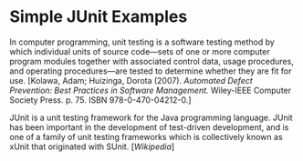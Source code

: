 # Simple JUnit Examples

In computer programming, unit testing is a software testing method by which individual units of source code—sets of one or more computer program modules together with associated control data, usage procedures, and operating procedures—are tested to determine whether they are fit for use. 
[Kolawa, Adam; Huizinga, Dorota (2007). *Automated Defect Prevention: Best Practices in Software Management.* Wiley-IEEE Computer Society Press. p. 75. ISBN 978-0-470-04212-0.]


JUnit is a unit testing framework for the Java programming language. JUnit has been important in the development of test-driven development, and is one of a family of unit testing frameworks which is collectively known as xUnit that originated with SUnit.
[*Wikipedia*]
